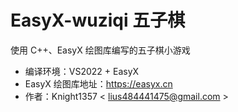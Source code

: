 # EasyX-wuziqi 五子棋

使用 C++、EasyX 绘图库编写的五子棋小游戏
* 编译环境：VS2022 + EasyX
* EasyX 绘图库地址：https://easyx.cn
* 作者：Knight1357  < lius484441475@gmail.com >
